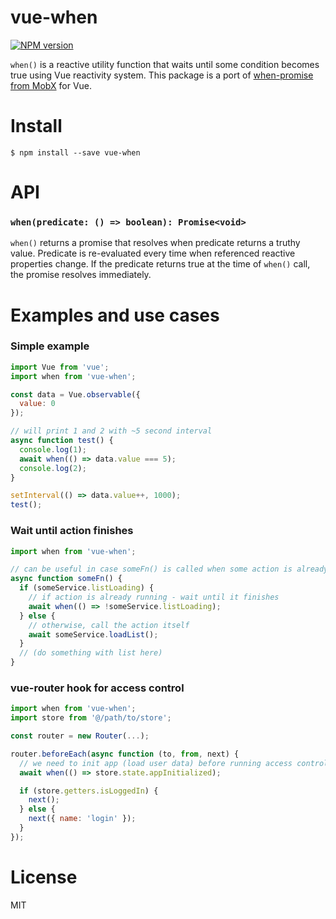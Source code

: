 # vue-when

[![NPM version](https://img.shields.io/npm/v/vue-when.svg?style=flat)](https://npmjs.org/package/vue-when)

`when()` is a reactive utility function that waits until some
condition becomes true using Vue reactivity system. This package is a port of [when-promise from MobX](https://mobx.js.org/refguide/when.html#when-promise)
for Vue.

# Install
```
$ npm install --save vue-when
```

# API
### `when(predicate: () => boolean): Promise<void>`
`when()` returns a promise that resolves when predicate returns a truthy value.
Predicate is re-evaluated every time when referenced reactive properties change. If the
predicate returns true at the time of `when()` call, the promise resolves
immediately.

# Examples and use cases

### Simple example
```js
import Vue from 'vue';
import when from 'vue-when';

const data = Vue.observable({
  value: 0
});

// will print 1 and 2 with ~5 second interval
async function test() {
  console.log(1);
  await when(() => data.value === 5);
  console.log(2);
}

setInterval(() => data.value++, 1000);
test();
``` 

### Wait until action finishes
```js
import when from 'vue-when';

// can be useful in case someFn() is called when some action is already running
async function someFn() {
  if (someService.listLoading) {
    // if action is already running - wait until it finishes
    await when(() => !someService.listLoading);
  } else {
    // otherwise, call the action itself
    await someService.loadList();
  }
  // (do something with list here)
}
```

### vue-router hook for access control
```js
import when from 'vue-when';
import store from '@/path/to/store';

const router = new Router(...);

router.beforeEach(async function (to, from, next) {
  // we need to init app (load user data) before running access control code
  await when(() => store.state.appInitialized);

  if (store.getters.isLoggedIn) {
    next();
  } else {
    next({ name: 'login' });
  }
});
```

# License
MIT